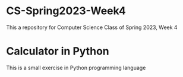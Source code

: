 # CS-Spring2023-Week4
This a repository for Computer Science Class of Spring 2023, Week 4

# Calculator in Python
This is a small exercise in Python programming language
